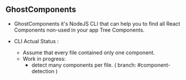 ## GhostComponents

- GhostComponents it's NodeJS CLI that can help you to find all React Components non-used in your app Tree Components.

- CLI Actual Status :
  - Assume that every file contained only one component.
  - Work in progress:
    - detect many components per file. ( branch: #component-detection )
